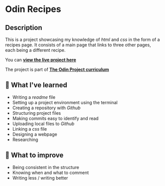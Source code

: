 # Odin Recipes

## Description

This is a project showcasing my knowledge of *html* and *css* in the form of a recipes page.
It consists of a main page that links to three other pages, each being a different recipe.

You can [**view the live project here**](https://avnen7.github.io/odin-recipes/)

The project is part of [**The Odin Project curriculum**](https://www.theodinproject.com/paths/foundations/courses/foundations/lessons/recipes)

## :dancer: What I've learned

- Writing a *readme* file
- Setting up a project environment using the terminal
- Creating a repository with *Github*
- Structuring project files
- Making commits easy to identify and read
- Uploading local files to *Github*
- Linking a *css* file
- Designing a webpage
- Researching 

## :monocle_face: What to improve

- Being consistent in the structure
- Knowing when and what to comment
- Writing less / writing better

